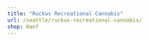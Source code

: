 ```yaml
---
title: "Ruckus Recreational Cannabis"
url: /seattle/ruckus-recreational-cannabis/
shop: Hanf
---
```


